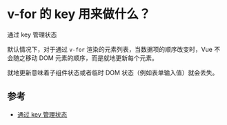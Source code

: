# v-for 的 key 用来做什么？

通过 key 管理状态

默认情况下，对于通过 `v-for` 渲染的元素列表，当数据项的顺序改变时，Vue 不会随之移动 DOM 元素的顺序，而是就地更新每个元素。

就地更新意味着子组件状态或者临时 DOM 状态（例如表单输入值）就会丢失。

## 参考

- [通过 key 管理状态](https://cn.vuejs.org/guide/essentials/list.html#maintaining-state-with-key)
